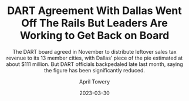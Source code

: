 ---
title: DART Agreement With Dallas Went Off The Rails But Leaders Are Working to Get Back on Board
subtitle: The DART board agreed in November to distribute leftover sales tax revenue to its 13 member cities, with Dallas’ piece of the pie estimated at about $111 million. But DART officials backpedaled late last month, saying the figure has been significantly reduced.
url: https://candysdirt.com/2023/03/30/dart-agreement-with-dallas-went-off-the-rails-but-leaders-are-working-to-get-back-on-board/
date: 2023-03-30
category: News
author: April Towery
featuring:
    - hexel
tags:
    - Public Transit
    - DART
---